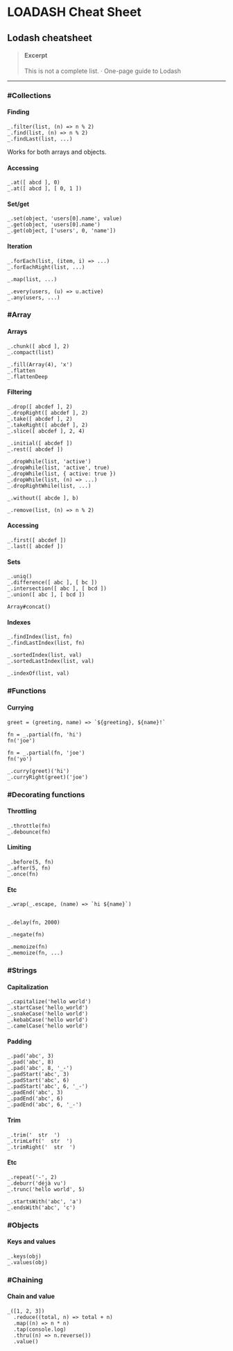 # LOADASH Cheat Sheet

## Lodash cheatsheet

> #### Excerpt
>
> This is not a complete list. · One-page guide to Lodash

***

### #Collections

#### Finding

```
_.filter(list, (n) => n % 2)    
_.find(list, (n) => n % 2)      
_.findLast(list, ...)           
```

Works for both arrays and objects.

#### Accessing

```
_.at([ abcd ], 0)               
_.at([ abcd ], [ 0, 1 ])        
```

#### Set/get

```
_.set(object, 'users[0].name', value)
_.get(object, 'users[0].name')
_.get(object, ['users', 0, 'name'])
```

#### Iteration

```
_.forEach(list, (item, i) => ...)
_.forEachRight(list, ...)

_.map(list, ...)
```

```
_.every(users, (u) => u.active)  
_.any(users, ...)                
```

### #Array

#### Arrays

```
_.chunk([ abcd ], 2)           
_.compact(list)

_.fill(Array(4), 'x')          
_.flatten
_.flattenDeep
```

#### Filtering

```
_.drop([ abcdef ], 2)          
_.dropRight([ abcdef ], 2)     
_.take([ abcdef ], 2)          
_.takeRight([ abcdef ], 2)     
_.slice([ abcdef ], 2, 4)      
```

```
_.initial([ abcdef ])          
_.rest([ abcdef ])             
```

```
_.dropWhile(list, 'active')            
_.dropWhile(list, 'active', true)
_.dropWhile(list, { active: true })
_.dropWhile(list, (n) => ...)
_.dropRightWhile(list, ...)
```

```
_.without([ abcde ], b)        
```

```
_.remove(list, (n) => n % 2)
```

#### Accessing

```
_.first([ abcdef ])            
_.last([ abcdef ])             
```

#### Sets

```
_.uniq()
_.difference([ abc ], [ bc ])       
_.intersection([ abc ], [ bcd ])    
_.union([ abc ], [ bcd ])           
```

```
Array#concat()
```

#### Indexes

```
_.findIndex(list, fn)
_.findLastIndex(list, fn)
```

```
_.sortedIndex(list, val)
_.sortedLastIndex(list, val)
```

```
_.indexOf(list, val)
```

### #Functions

#### Currying

```
greet = (greeting, name) => `${greeting}, ${name}!`
```

```
fn = _.partial(fn, 'hi')
fn('joe')    

fn = _.partial(fn, 'joe')
fn('yo')     
```

```
_.curry(greet)('hi')         
_.curryRight(greet)('joe')   
```

### #Decorating functions

#### Throttling

```
_.throttle(fn)
_.debounce(fn)
```

#### Limiting

```
_.before(5, fn)         
_.after(5, fn)          
_.once(fn)              
```

#### Etc

```
_.wrap(_.escape, (name) => `hi ${name}`)


_.delay(fn, 2000)

_.negate(fn)

_.memoize(fn)
_.memoize(fn, ...)
```

### #Strings

#### Capitalization

```
_.capitalize('hello world')   
_.startCase('hello_world')    
_.snakeCase('hello world')    
_.kebabCase('hello world')    
_.camelCase('hello world')    
```

#### Padding

```
_.pad('abc', 3)           
_.pad('abc', 8)           
_.pad('abc', 8, '_-')     
_.padStart('abc', 3)      
_.padStart('abc', 6)      
_.padStart('abc', 6, '_-')
_.padEnd('abc', 3)        
_.padEnd('abc', 6)        
_.padEnd('abc', 6, '_-')  
```

#### Trim

```
_.trim('  str  ')         
_.trimLeft('  str  ')     
_.trimRight('  str  ')    
```

#### Etc

```
_.repeat('-', 2)              
_.deburr('déjà vu')           
_.trunc('hello world', 5)     
```

```
_.startsWith('abc', 'a')   
_.endsWith('abc', 'c')     
```

### #Objects

#### Keys and values

```
_.keys(obj)
_.values(obj)
```

### #Chaining

#### Chain and value

```
_([1, 2, 3])
  .reduce((total, n) => total + n)
  .map((n) => n * n)
  .tap(console.log)
  .thru((n) => n.reverse())
  .value()
```
